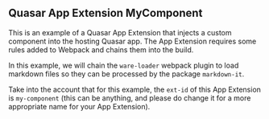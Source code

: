 ## Quasar App Extension MyComponent

This is an example of a Quasar App Extension that injects a custom component into the hosting Quasar app. The App Extension requires some rules added to Webpack and chains them into the build.

In this example, we will chain the `ware-loader` webpack plugin to load markdown files so they can be processed by the package `markdown-it`.

Take into the account that for this example, the `ext-id` of this App Extension is `my-component` (this can be anything, and please do change it for a more appropriate name for your App Extension).

